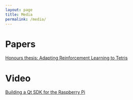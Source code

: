 ```yaml
---
layout: page
title: Media
permalink: /media/
---
```


# Papers

[Honours thesis: Adapting Reinforcement Learning to Tetris](http://www.cs.ru.ac.za/research/g02c0108/files/finalwriteuphandin.pdf)

# Video

[Building a Qt SDK for the Raspberry Pi](https://www.youtube.com/watch?v=vNMQMlucKco)
